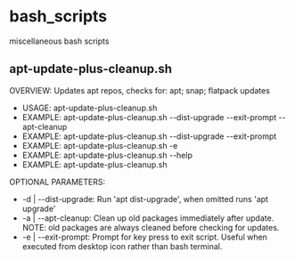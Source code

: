 # bash_scripts
miscellaneous bash scripts

## apt-update-plus-cleanup.sh

OVERVIEW: Updates apt repos, checks for: apt; snap; flatpack updates

* USAGE:    apt-update-plus-cleanup.sh <options>
* EXAMPLE:  apt-update-plus-cleanup.sh --dist-upgrade --exit-prompt --apt-cleanup
* EXAMPLE:  apt-update-plus-cleanup.sh --dist-upgrade --exit-prompt
* EXAMPLE:  apt-update-plus-cleanup.sh -e
* EXAMPLE:  apt-update-plus-cleanup.sh --help
* EXAMPLE:  apt-update-plus-cleanup.sh

OPTIONAL PARAMETERS:
*   -d | --dist-upgrade: Run 'apt dist-upgrade', when omitted runs 'apt upgrade'
*   -a | --apt-cleanup:  Clean up old packages immediately after update.
         NOTE: old packages are always cleaned before checking for updates. 
*   -e | --exit-prompt:  Prompt for key press to exit script.
         Useful when executed from desktop icon rather than bash terminal.
